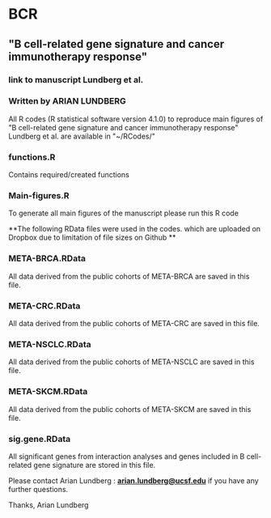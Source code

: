 # BCR

## "B cell-related gene signature and cancer immunotherapy response" 
### link to manuscript  Lundberg et al.

### Written by ARIAN LUNDBERG 

All R codes (R statistical software version 4.1.0) to reproduce main figures of 
"B cell-related gene signature and cancer immunotherapy response" 
Lundberg et al. are available in "~/RCodes/"

### functions.R
Contains required/created functions

### Main-figures.R
To generate all main figures of the manuscript please run this R code


**The following RData files were used in the codes. which are uploaded on Dropbox due to limitation of file sizes on Github **
 
### META-BRCA.RData 
All data derived from the public cohorts of META-BRCA are saved in this file. 

### META-CRC.RData 
All data derived from the public cohorts of META-CRC are saved in this file. 

### META-NSCLC.RData 
All data derived from the public cohorts of META-NSCLC are saved in this file. 

### META-SKCM.RData 
All data derived from the public cohorts of META-SKCM are saved in this file. 

### sig.gene.RData
All significant genes from interaction analyses and genes included in B cell-related gene signature are stored in this file.


Please contact Arian Lundberg : **arian.lundberg@ucsf.edu** if you have any further questions. 

Thanks,
Arian Lundberg
